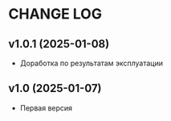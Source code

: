 CHANGE LOG
==========

## v1.0.1 (2025-01-08)
* Доработка по результатам эксплуатации

## v1.0 (2025-01-07)
* Первая версия